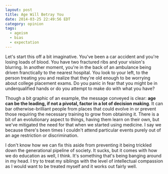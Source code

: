 ```yaml
---
layout: post
title: Age Will Betray You
date: 2014-03-25 22:49:56 EDT
category: opinion
tags:
  - ageism
  - bias
  - expectation
---
```


Let's start this off a bit imaginative. You've been a car accident and you're
losing loads of blood. You have two fractured ribs and your vision's blurring.
In another moment, you're in the back of an ambulance being driven
franctically to the nearest hospital. You look to your left, to the person
treating you and realize that they're old enough to be worrying about college
placement exams. Do you panic in fear that you might be in underqualified
hands or do you attempt to make do with what you have?

Though a bit graphic of an example, the message conveyed is clear: **age can
be the leading, if not a pivotal, factor in a lot of decision making**. It can bar
otherwise-brilliant people from places that could evolve in or prevent those
requiring the necessary training to grow from obtaining it. There is a bit of
an evolutionary aspect to things, having them learn on their own, but we've
mitigated the need for that when we started using medicine. I say we because
there's been times I couldn't attend particular events purely out of an age
restriction or discrimination.

I don't know how we can fix this aside from preventing it being trickled down
the generational pipeline of society. It sucks, but it comes with how we do
education as well, I think. It's something that's being banging around in my
head. I try to treat my siblings with the level of intellectual compassion as
I would want to be treated myself and it works out fairly well.
